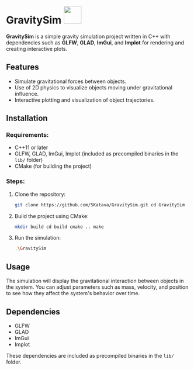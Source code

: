 # GravitySim <img src="icon.ico" width="48">
**GravitySim** is a simple gravity simulation project written in C++ with dependencies such as **GLFW**, **GLAD**, **ImGui**, and **Implot** for rendering and creating interactive plots.

## Features

- Simulate gravitational forces between objects.
- Use of 2D physics to visualize objects moving under gravitational influence.
- Interactive plotting and visualization of object trajectories.

## Installation

### Requirements:

- C++11 or later
- GLFW, GLAD, ImGui, Implot (included as precompiled binaries in the `lib/` folder)
- CMake (for building the project)

### Steps:

1. Clone the repository:
    
    ```bash
    git clone https://github.com/SKatava/GravitySim.git cd GravitySim
    ```
    
2. Build the project using CMake:
    
    ```bash
    mkdir build cd build cmake .. make
    ```
    
3. Run the simulation:
    ```bash
    .\GravitySim
    ```

## Usage

The simulation will display the gravitational interaction between objects in the system. You can adjust parameters such as mass, velocity, and position to see how they affect the system's behavior over time.

## Dependencies

- GLFW
- GLAD
- ImGui
- Implot

These dependencies are included as precompiled binaries in the `lib/` folder.
